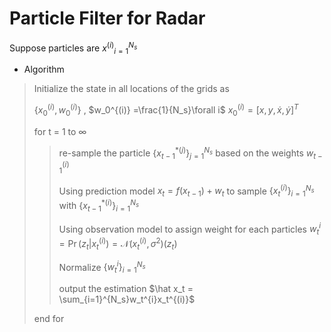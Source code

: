 # Particle Filter for Radar

Suppose particles are ${x^{(i)}}_{i=1}^{N_s}$

- Algorithm

> Initialize the state in all locations of the grids as
>
> $\{x_0^{(i)},w_0^{(i)}\}$ , $w_0^{(i)} =\frac{1}{N_s}\forall i$        $x_0^{(i)} = [x,y,\dot x,\dot y]^T$
>
> for t = 1 to $\infty$
>
> > re-sample the particle $\{x_{t-1}^{*(j)}\}_{j=1}^{N_s}$ based on the weights ${w_{t-1}^{(i)}}$
> >
> > Using prediction model $x_t = f(x_{t-1})+w_t$ to sample $\{x_t^{(i)}\}_{i=1}^{N_s}$ with $\{x_{t-1}^{*(i)}\}_{i=1}^{N_s}$
> >
> > Using observation model to assign weight for each particles $w_t^{i} = \Pr(z_t|x_t^{(i)})=\mathcal{N}(x_t^{(i)},\sigma^2)(z_t)$
> >
> > Normalize $\{w_t^{i}\}_{i=1}^{N_s}$
> >
> > output the estimation $\hat x_t = \sum_{i=1}^{N_s}w_t^{i}x_t^{(i)}$
>
> end for


